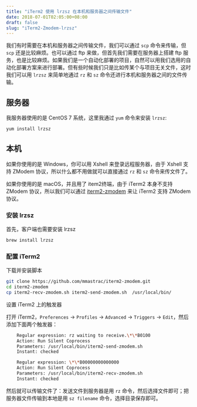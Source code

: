 ```yaml
---
title: "iTerm2 使用 lrzsz 在本机和服务器之间传输文件"
date: 2018-07-01T02:05:00+08:00
draft: false
slug: "iTerm2-Zmodem-lrzsz"
---
```


我们有时需要在本机和服务器之间传输文件，我们可以通过 `scp` 命令来传输，但 `scp` 还是比较麻烦。也可以通过 ftp 来做，但首先我们需要在服务器上搭建 ftp 服务，也是比较麻烦。如果我们是一个自动化部署的项目，自然可以用我们选用的自动化部署方案来进行部署。但有些时候我们只是比如传某个与项目无关文件，这时我们可以用 `lrzsz` 来简单地通过 `rz` 和 `sz` 命令还进行本机和服务器之间的文件传输。

## 服务器

我服务器使用的是 CentOS 7 系统，这里我通过 `yum` 命令来安装 `lrzsz`:

```sh
yum install lrzsz
```

## 本机

如果你使用的是 Windows，你可以用 Xshell 来登录远程服务器，由于 Xshell 支持 ZModem 协议，所以什么都不用做就可以直接通过 `rz` 和 `sz` 命令来传文件了。

如果你使用的是 macOS，并且用了 item2终端，由于 iTerm2 本身不支持 ZModem 协议，所以我们可以通过 [iterm2-zmodem](https://github.com/mmastrac/iterm2-zmodem) 来让 iTerm2 支持 ZModem 协议。

### 安装 lrzsz

首先，客户端也需要安装 lrzsz

```sh
brew install lrzsz
```

### 配置 iTerm2

下载并安装脚本

```sh
git clone https://github.com/mmastrac/iterm2-zmodem.git
cd iterm2-zmodem
cp iterm2-recv-zmodem.sh iterm2-send-zmodem.sh  /usr/local/bin/
```

设置 iTerm2 上的触发器

打开 iTerm2，`Preferences` -> `Profiles` -> `Advanced` -> `Triggers` -> `Edit`，然后添加下面两个触发器：

```sh
    Regular expression: rz waiting to receive.\*\*B0100
    Action: Run Silent Coprocess
    Parameters: /usr/local/bin/iterm2-send-zmodem.sh
    Instant: checked

    Regular expression: \*\*B00000000000000
    Action: Run Silent Coprocess
    Parameters: /usr/local/bin/iterm2-recv-zmodem.sh
    Instant: checked
```

然后就可以传输文件了：发送文件到服务器是用 `rz` 命令，然后选择文件即可；把服务器文件传输到本地是用 `sz filename` 命令，选择目录保存即可。
